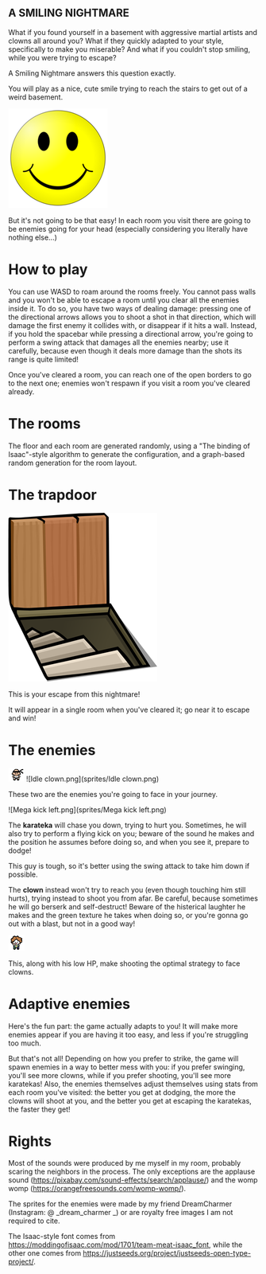 ## A SMILING NIGHTMARE

What if you found yourself in a basement with aggressive martial artists and clowns all around you?
What if they quickly adapted to your style, specifically to make you miserable?
And what if you couldn't stop smiling, while you were trying to escape?

A Smiling Nightmare answers this question exactly.

You will play as a nice, cute smile trying to reach the stairs to get out of a weird basement.

![Smile.png](sprites/Smile.png)

But it's not going to be that easy!
In each room you visit there are going to be enemies going for your head (especially considering you literally have nothing else...)

# How to play
You can use WASD to roam around the rooms freely.
You cannot pass walls and you won't be able to escape a room until you clear all the enemies inside it.
To do so, you have two ways of dealing damage: pressing one of the directional arrows allows you to shoot a shot in that direction, which will damage the first enemy it collides with, or disappear if it hits a wall.
Instead, if you hold the spacebar while pressing a directional arrow, you're going to perform a swing attack that damages all the enemies nearby; use it carefully, because even though it deals more damage than the shots its range is quite limited!

Once you've cleared a room, you can reach one of the open borders to go to the next one; enemies won't respawn if you visit a room you've cleared already.

# The rooms
The floor and each room are generated randomly, using a "The binding of Isaac"-style algorithm to generate the configuration, and a graph-based random generation for the room layout.

# The trapdoor

![](sprites/Trapdoor.png)

This is your escape from this nightmare!

It will appear in a single room when you've cleared it; go near it to escape and win!

# The enemies
![Front.png](sprites/Front.png) ![Idle clown.png](sprites/Idle clown.png)

These two are the enemies you're going to face in your journey.

![Mega kick left.png](sprites/Mega kick left.png)

The **karateka** will chase you down, trying to hurt you.
Sometimes, he will also try to perform a flying kick on you; beware of the sound he makes and the position he assumes before doing so, and when you see it, prepare to dodge!

This guy is tough, so it's better using the swing attack to take him down if possible.

The **clown** instead won't try to reach you (even though touching him still hurts), trying instead to shoot you from afar.
Be careful, because sometimes he will go berserk and self-destruct!
Beware of the histerical laughter he makes and the green texture he takes when doing so, or you're gonna go out with a blast, but not in a good way!

![Throw.png](sprites/Throw.png)

This, along with his low HP, make shooting the optimal strategy to face clowns.

# Adaptive enemies
Here's the fun part: the game actually adapts to you!
It will make more enemies appear if you are having it too easy, and less if you're struggling too much.

But that's not all!
Depending on how you prefer to strike, the game will spawn enemies in a way to better mess with you: if you prefer swinging, you'll see more clowns, while if you prefer shooting, you'll see more karatekas!
Also, the enemies themselves adjust themselves using stats from each room you've visited: the better you get at dodging, the more the clowns will shoot at you, and the better you get at escaping the karatekas, the faster they get!

# Rights
Most of the sounds were produced by me myself in my room, probably scaring the neighbors in the process.
The only exceptions are the applause sound (https://pixabay.com/sound-effects/search/applause/) and the womp womp (https://orangefreesounds.com/womp-womp/).

The sprites for the enemies were made by my friend DreamCharmer (Instagram: @ _dream_charmer _) or are royalty free images I am not required to cite.

The Isaac-style font comes from https://moddingofisaac.com/mod/1701/team-meat-isaac_font, while the other one comes from https://justseeds.org/project/justseeds-open-type-project/.